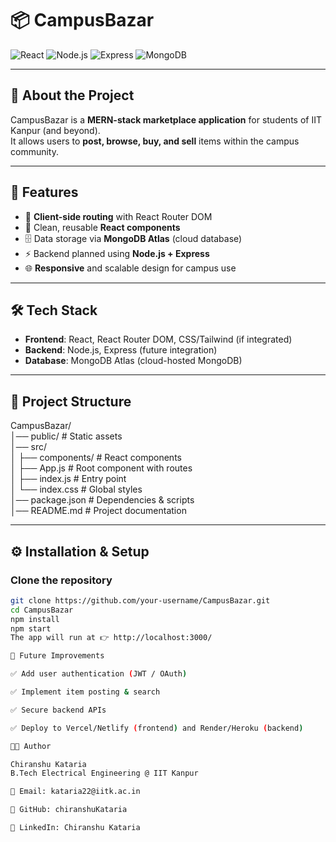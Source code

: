 # 📦 CampusBazar  

![React](https://img.shields.io/badge/Frontend-React-blue?logo=react)
![Node.js](https://img.shields.io/badge/Backend-Node.js-green?logo=node.js)
![Express](https://img.shields.io/badge/Framework-Express-black?logo=express)
![MongoDB](https://img.shields.io/badge/Database-MongoDB-brightgreen?logo=mongodb)

---

## 📖 About the Project
CampusBazar is a **MERN-stack marketplace application** for students of IIT Kanpur (and beyond).  
It allows users to **post, browse, buy, and sell** items within the campus community.  

---

## 🚀 Features
- 🔗 **Client-side routing** with React Router DOM  
- 🎨 Clean, reusable **React components**  
- 🗄️ Data storage via **MongoDB Atlas** (cloud database)  
- ⚡ Backend planned using **Node.js + Express**  
- 🌐 **Responsive** and scalable design for campus use  

---

## 🛠️ Tech Stack
- **Frontend**: React, React Router DOM, CSS/Tailwind (if integrated)  
- **Backend**: Node.js, Express (future integration)  
- **Database**: MongoDB Atlas (cloud-hosted MongoDB)  

---

## 📂 Project Structure

CampusBazar/<br>
│── public/ # Static assets<br>
│── src/<br>
│ ├── components/ # React components<br>
│ ├── App.js # Root component with routes<br>
│ ├── index.js # Entry point<br>
│ └── index.css # Global styles<br>
│── package.json # Dependencies & scripts<br>
│── README.md # Project documentation<br>

---

## ⚙️ Installation & Setup

### Clone the repository
```bash
git clone https://github.com/your-username/CampusBazar.git
cd CampusBazar
npm install
npm start
The app will run at 👉 http://localhost:3000/

📌 Future Improvements

✅ Add user authentication (JWT / OAuth)

✅ Implement item posting & search

✅ Secure backend APIs

✅ Deploy to Vercel/Netlify (frontend) and Render/Heroku (backend)

👨‍💻 Author

Chiranshu Kataria
B.Tech Electrical Engineering @ IIT Kanpur

📧 Email: kataria22@iitk.ac.in

🔗 GitHub: chiranshuKataria

🔗 LinkedIn: Chiranshu Kataria
